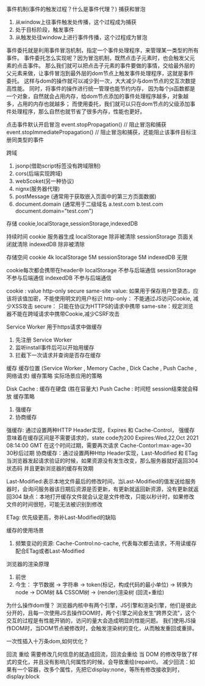 事件机制(事件的触发过程？什么是事件代理？)
捕获和冒泡

1. 从window上往事件触发处传播，这个过程成为捕获
2. 处于目标阶段，触发事件
3. 从触发处往window上进行事件传播，这个过程成为冒泡

事件委托就是利用事件冒泡机制，指定一个事件处理程序，来管理某一类型的所有事件。
事件委托怎么实现呢？因为冒泡机制，既然点击子元素时，也会触发父元素的点击事件。
那么我们就可以把点击子元素的事件要做的事情，交给最外层的父元素来做，让事件冒泡到最外层的dom节点上触发事件处理程序，这就是事件委托。
这样与dom的操作就可以减少到一次，大大减少与dom节点的交互次数提高性能。
同时，将事件的操作进行统一管理也能节约内存，
因为每个js函数都是一个对象，自然就会占用内存，给dom节点添加的事件处理程序越多，对象越多，占用的内存也就越多；
而使用委托，我们就可以只在dom节点的父级添加事件处理程序，那么自然也就节省了很多内存，性能也更好。


点击事件默认开启冒泡
event.stopPropagation() // 阻止冒泡和捕获
event.stopImmediatePropagation() // 阻止冒泡和捕获，还能阻止该事件目标注册同类型的事件



跨域
1. jsonp(借助script标签没有跨域限制)
2. cors(后端实现跨域)
3. webScoket(另一种协议)
4. nignx(服务器代理)
5. postMessage (通常用于获取嵌入页面中的第三方页面数据)
6. document.domain (通常用于二级域名 a.test.com b.test.com document.domain="test.com")


存储
cookie,localStorage,sessionStorage,indexedDB

持续时间
cookie 服务器生成
localStorage 除非被清除
sessionStorage 页面关闭就清除
indexedDB 除非被清除

存储空间
cookie 4k
localStorage 5M
sessionStorage 5M
indexedDB 无限

cookie每次都会携带在header中
localStorage 不参与后端通信
sessionStorage 不参与后端通信
indexedDB 不参与后端通信

cookie : value http-only secure same-site
value: 如果用于保存用户登录态，应该将该值加密，不能使用明文的用户标识
http-only： 不能通过JS访问Cookie, 减少XSS攻击
secure： 只能在协议为HTTPS的请求中携带
same-site：规定浏览器不能在跨域请求中携带Cookie,减少CSRF攻击

Service Worker
用于https请求中做缓存
1. 先注册 Service Worker
2. 监听install事件后可以开始用缓存
3. 拦截下一次请求并查询是否存在缓存


缓存
缓存位置 (Service Worker , Memory Cache , Dick Cache , Push Cache , 网络请求)
缓存策略
实际场景应用的策略


Disk Cache : 缓存在硬盘 (胜在容量大)
Push Cache : 时间短 session结束就会释放
缓存策略 
1. 强缓存
2. 协商缓存

强缓存: 通过设置两种HTTP Header实现，Expires 和 Cache-Control，
强缓存意味着在缓存区间是不需要请求的，state code为200
Expires:Wed,22,Oct 2021 08:14:00 GMT 在这个时间过期，需要再次请求
Cache-Contorl:max-age=30 30秒后过期
协商缓存：通过设置两种Http Header实现，Last-Modified 和 ETag
当浏览器发起请求验证的时候，如果资源没有发生改变，那么服务器就好返回304状态码
并且更新浏览器的缓存有效期

Last-Modified:表示本地文件最后的修改时间，当Last-Modified的值发送给服务器时，会询问服务器该日期后资源是否更新，有更新就返回新资源，没有更新就返回304
缺点：本地打开缓存文件就会认定是文件修改，只能以秒计时，如果修改文件的时间很短，可能无法被识别到修改

ETag: 优先级更高，弥补Last-Modified的缺陷

缓存的使用场景
1. 频繁变动的资源: Cache-Control:no-cache, 代表每次都去请求，不用读缓存 配合ETag或者Last-Modified



浏览器的渲染原理
1. 前世
2. 今生：
    字节数据 -> 字符串 -> token(标记，构成代码的最小单位) -> 转换为node -> DOM树 && CSSOM树 -> (render)渲染树 (回流+重绘)

为什么操作dom慢？
浏览器内核中有两个引擎，JS引擎和渲染引擎，他们是彼此分开的，且每一次使用JS去操作DOM时，两个引擎之间会发生“跨界交流”，这个交互的过程是有性能开销的，访问的量大会造成明显的性能问题。
我们使用JS操作DOM时，当DOM节点被修改时，会触发渲染树的变化，从而触发重回或重排。

一次性插入十万条dom,如何优化？


回流 重绘
需要修改几何信息的就造成回流，回流会重绘
当 DOM 的修改导致了样式的变化，并且没有影响几何属性的时候，会导致重绘(repaint)。
减少回流：如果有一个容器，改多个属性，先把它display:none，等所有修改接收到时，display:block
